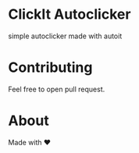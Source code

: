 # ClickIt Autoclicker
simple autoclicker made with autoit

# Contributing
Feel free to open pull request.

# About
Made with ♥

